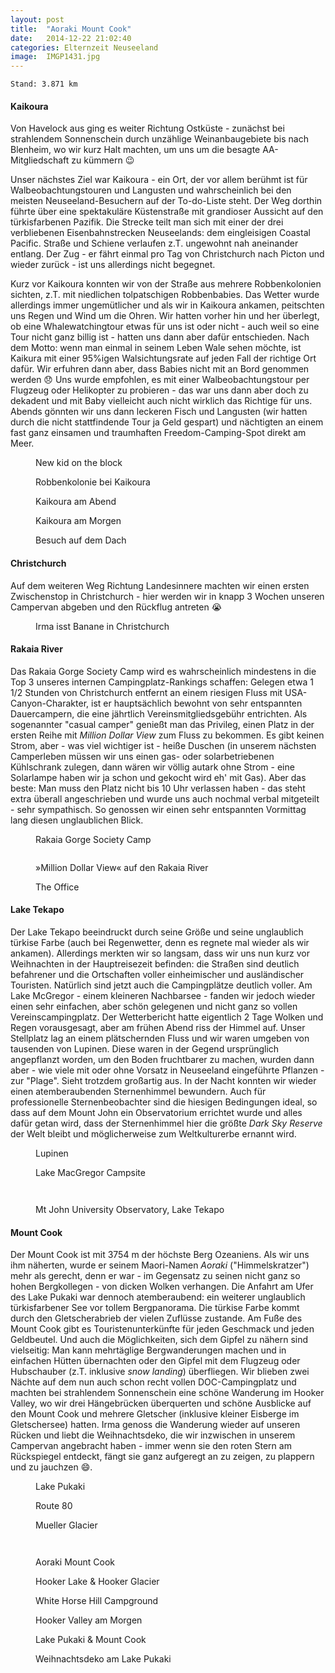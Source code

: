 ```yaml
---
layout: post
title:  "Aoraki Mount Cook"
date:   2014-12-22 21:02:40
categories: Elternzeit Neuseeland
image:  IMGP1431.jpg
---
```

	Stand: 3.871 km

#### Kaikoura

Von Havelock aus ging es weiter Richtung Ostküste - zunächst bei strahlendem Sonnenschein durch unzählige Weinanbaugebiete bis nach Blenheim, wo wir kurz Halt machten, um uns um die besagte AA-Mitgliedschaft zu kümmern :wink:

Unser nächstes Ziel war Kaikoura - ein Ort, der vor allem berühmt ist für Walbeobachtungstouren und Langusten und wahrscheinlich bei den meisten Neuseeland-Besuchern auf der To-do-Liste steht. Der Weg dorthin führte über eine spektakuläre Küstenstraße mit grandioser Aussicht auf den türkisfarbenen Pazifik. Die Strecke teilt man sich mit einer der drei verbliebenen Eisenbahnstrecken Neuseelands: dem eingleisigen Coastal Pacific. Straße und Schiene verlaufen z.T. ungewohnt nah aneinander entlang. Der Zug - er fährt einmal pro Tag von Christchurch nach Picton und wieder zurück - ist uns allerdings nicht begegnet.

Kurz vor Kaikoura konnten wir von der Straße aus mehrere Robbenkolonien sichten, z.T. mit niedlichen tolpatschigen Robbenbabies. Das Wetter wurde allerdings immer ungemütlicher und als wir in Kaikoura ankamen, peitschten uns Regen und Wind um die Ohren. Wir hatten vorher hin und her überlegt, ob eine Whalewatchingtour etwas für uns ist oder nicht - auch weil so eine Tour nicht ganz billig ist - hatten uns dann aber dafür entschieden. Nach dem Motto: wenn man einmal in seinem Leben Wale sehen möchte, ist Kaikura mit einer 95%igen Walsichtungsrate auf jeden Fall der richtige Ort dafür. Wir erfuhren dann aber, dass Babies nicht mit an Bord genommen werden :disappointed: Uns wurde empfohlen, es mit einer Walbeobachtungstour per Flugzeug oder Helikopter zu probieren - das war uns dann aber doch zu dekadent und mit Baby vielleicht auch nicht wirklich das Richtige für uns. Abends gönnten wir uns dann leckeren Fisch und Langusten (wir hatten durch die nicht stattfindende Tour ja Geld gespart) und nächtigten an einem fast ganz einsamen und traumhaften Freedom-Camping-Spot direkt am Meer.

<div class="carousel">
<figure>
	<picture>
		<source srcset="/assets/images/phone/IMG_0761.JPG" media="(max-width:320px)">
		<source srcset="/assets/images/tablet/IMG_0761.JPG" media="(max-width:800px)">
		<source srcset="/assets/images/desktop/IMG_0761.JPG" media="(min-width:800px)">
		<img alt="">
	</picture>
	<figcaption>New kid on the block</figcaption>
</figure>
<figure>
	<picture>
		<source srcset="/assets/images/phone/DSC02327.JPG" media="(max-width:320px)">
		<source srcset="/assets/images/tablet/DSC02327.JPG" media="(max-width:800px)">
		<source srcset="/assets/images/desktop/DSC02327.JPG" media="(min-width:800px)">
		<img alt="">
	</picture>
	<figcaption>Robbenkolonie bei Kaikoura</figcaption>
</figure>
<figure>
	<picture>
		<source srcset="/assets/images/phone/IMGP1505.JPG" media="(max-width:320px)">
		<source srcset="/assets/images/tablet/IMGP1505.JPG" media="(max-width:800px)">
		<source srcset="/assets/images/desktop/IMGP1505.JPG" media="(min-width:800px)">
		<img alt="">
	</picture>
	<figcaption>Kaikoura am Abend</figcaption>
</figure>
<figure>
	<picture>
		<source srcset="/assets/images/phone/IMGP1512.JPG" media="(max-width:320px)">
		<source srcset="/assets/images/tablet/IMGP1512.JPG" media="(max-width:800px)">
		<source srcset="/assets/images/desktop/IMGP1512.JPG" media="(min-width:800px)">
		<img alt="">
	</picture>
	<figcaption>Kaikoura am Morgen</figcaption>
</figure>
<figure>
	<picture>
		<source srcset="/assets/images/phone/IMGP1515.JPG" media="(max-width:320px)">
		<source srcset="/assets/images/tablet/IMGP1515.JPG" media="(max-width:800px)">
		<source srcset="/assets/images/desktop/IMGP1515.JPG" media="(min-width:800px)">
		<img alt="">
	</picture>
	<figcaption>Besuch auf dem Dach</figcaption>
</figure>
</div>

#### Christchurch

Auf dem weiteren Weg Richtung Landesinnere machten wir einen ersten Zwischenstop in Christchurch - hier werden wir in knapp 3 Wochen unseren Campervan abgeben und den Rückflug antreten :sob:

<div class="carousel">
<figure>
	<picture>
		<source srcset="/assets/images/phone/IMGP1527.JPG" media="(max-width:320px)">
		<source srcset="/assets/images/tablet/IMGP1527.JPG" media="(max-width:800px)">
		<source srcset="/assets/images/desktop/IMGP1527.JPG" media="(min-width:800px)">
		<img alt="">
	</picture>
	<figcaption>Irma isst Banane in Christchurch</figcaption>
</figure>
</div>

#### Rakaia River

Das Rakaia Gorge Society Camp wird es wahrscheinlich mindestens in die Top 3 unseres internen Campingplatz-Rankings schaffen: Gelegen etwa 1 1/2 Stunden von Christchurch entfernt an einem riesigen Fluss mit USA-Canyon-Charakter, ist er hauptsächlich bewohnt von sehr entspannten Dauercampern, die eine jährtlich Vereinsmitgliedsgebühr entrichten. Als sogenannter "casual camper" genießt man das Privileg, einen Platz in der ersten Reihe mit *Million Dollar View* zum Fluss zu bekommen. Es gibt keinen Strom, aber - was viel wichtiger ist - heiße Duschen (in unserem nächsten Camperleben müssen wir uns einen gas- oder solarbetriebenen Kühlschrank zulegen, dann wären wir völlig autark ohne Strom - eine Solarlampe haben wir ja schon und gekocht wird eh' mit Gas). Aber das beste: Man muss den Platz nicht bis 10 Uhr verlassen haben - das steht extra überall angeschrieben und wurde uns auch nochmal verbal mitgeteilt - sehr sympathisch. So genossen wir einen sehr entspannten Vormittag lang diesen unglaublichen Blick.

<div class="carousel">
<figure>
	<picture>
		<source srcset="/assets/images/phone/IMGP1530.JPG" media="(max-width:320px)">
		<source srcset="/assets/images/tablet/IMGP1530.JPG" media="(max-width:800px)">
		<source srcset="/assets/images/desktop/IMGP1530.JPG" media="(min-width:800px)">
		<img alt="">
	</picture>
	<figcaption>Rakaia Gorge Society Camp</figcaption>
</figure>
<figure>
	<picture>
		<source srcset="/assets/images/phone/IMGP1536.JPG" media="(max-width:320px)">
		<source srcset="/assets/images/tablet/IMGP1536.JPG" media="(max-width:800px)">
		<source srcset="/assets/images/desktop/IMGP1536.JPG" media="(min-width:800px)">
		<img alt="">
	</picture>
</figure>
<figure>
	<picture>
		<source srcset="/assets/images/phone/IMGP1547.JPG" media="(max-width:320px)">
		<source srcset="/assets/images/tablet/IMGP1547.JPG" media="(max-width:800px)">
		<source srcset="/assets/images/desktop/IMGP1547.JPG" media="(min-width:800px)">
		<img alt="">
	</picture>
	<figcaption>»Million Dollar View« auf den Rakaia River</figcaption>
</figure>
<figure>
	<picture>
		<source srcset="/assets/images/phone/DSC02334.JPG" media="(max-width:320px)">
		<source srcset="/assets/images/tablet/DSC02334.JPG" media="(max-width:800px)">
		<source srcset="/assets/images/desktop/DSC02334.JPG" media="(min-width:800px)">
		<img alt="">
	</picture>
	<figcaption>The Office</figcaption>
</figure>
</div>

#### Lake Tekapo

Der Lake Tekapo beeindruckt durch seine Größe und seine unglaublich türkise Farbe (auch bei Regenwetter, denn es regnete mal wieder als wir ankamen). Allerdings merkten wir so langsam, dass wir uns nun kurz vor Weihnachten in der Hauptreisezeit befinden: die Straßen sind deutlich befahrener und die Ortschaften voller einheimischer und ausländischer Touristen. Natürlich sind jetzt auch die Campingplätze deutlich voller. Am Lake McGregor - einem kleineren Nachbarsee - fanden wir jedoch wieder einen sehr einfachen, aber schön gelegenen und nicht ganz so vollen Vereinscampingplatz. Der Wetterbericht hatte eigentlich 2 Tage Wolken und Regen vorausgesagt, aber am frühen Abend riss der Himmel auf. Unser Stellplatz lag an einem plätschernden Fluss und wir waren umgeben von tausenden von Lupinen. Diese waren in der Gegend ursprünglich angepflanzt worden, um den Boden fruchtbarer zu machen, wurden dann aber - wie viele mit oder ohne Vorsatz in Neuseeland eingeführte Pflanzen - zur "Plage". Sieht trotzdem großartig aus. In der Nacht konnten wir wieder einen atemberaubenden Sternenhimmel bewundern. Auch für professionelle Sternenbeobachter sind die hiesigen Bedingungen ideal, so dass auf dem Mount John ein Observatorium errichtet wurde und alles dafür getan wird, dass der Sternenhimmel hier die größte *Dark Sky Reserve* der Welt bleibt und möglicherweise zum Weltkulturerbe ernannt wird.

<div class="carousel">
<figure>
	<picture>
		<source srcset="/assets/images/phone/IMGP1568.JPG" media="(max-width:320px)">
		<source srcset="/assets/images/tablet/IMGP1568.JPG" media="(max-width:800px)">
		<source srcset="/assets/images/desktop/IMGP1568.JPG" media="(min-width:800px)">
		<img alt="">
	</picture>
	<figcaption>Lupinen</figcaption>
</figure>
<figure>
	<picture>
		<source srcset="/assets/images/phone/IMGP1570.JPG" media="(max-width:320px)">
		<source srcset="/assets/images/tablet/IMGP1570.JPG" media="(max-width:800px)">
		<source srcset="/assets/images/desktop/IMGP1570.JPG" media="(min-width:800px)">
		<img alt="">
	</picture>
	<figcaption>Lake MacGregor Campsite</figcaption>
</figure>
<figure>
	<picture>
		<source srcset="/assets/images/phone/IMGP1577.JPG" media="(max-width:320px)">
		<source srcset="/assets/images/tablet/IMGP1577.JPG" media="(max-width:800px)">
		<source srcset="/assets/images/desktop/IMGP1577.JPG" media="(min-width:800px)">
		<img alt="">
	</picture>
</figure>
<figure>
	<picture>
		<source srcset="/assets/images/phone/IMGP1582.JPG" media="(max-width:320px)">
		<source srcset="/assets/images/tablet/IMGP1582.JPG" media="(max-width:800px)">
		<source srcset="/assets/images/desktop/IMGP1582.JPG" media="(min-width:800px)">
		<img alt="">
	</picture>
</figure>
<figure>
	<picture>
		<source srcset="/assets/images/phone/IMGP1593.JPG" media="(max-width:320px)">
		<source srcset="/assets/images/tablet/IMGP1593.JPG" media="(max-width:800px)">
		<source srcset="/assets/images/desktop/IMGP1593.JPG" media="(min-width:800px)">
		<img alt="">
	</picture>
	<figcaption>Mt John University Observatory, Lake Tekapo</figcaption>
</figure>
</div>

#### Mount Cook

Der Mount Cook ist mit 3754 m der höchste Berg Ozeaniens. Als wir uns ihm näherten, wurde er seinem Maori-Namen *Aoraki* ("Himmelskratzer") mehr als gerecht, denn er war - im Gegensatz zu seinen nicht ganz so hohen Bergkollegen - von dicken Wolken verhangen. Die Anfahrt am Ufer des Lake Pukaki war dennoch atemberaubend: ein weiterer unglaublich türkisfarbener See vor tollem Bergpanorama. Die türkise Farbe kommt durch den Gletscherabrieb der vielen Zuflüsse zustande. Am Fuße des Mount Cook gibt es Touristenunterkünfte für jeden Geschmack und jeden Geldbeutel. Und auch die Möglichkeiten, sich dem Gipfel zu nähern sind vielseitig: Man kann mehrtäglige Bergwanderungen machen und in einfachen Hütten übernachten oder den Gipfel mit dem Flugzeug oder Hubschauber (z.T. inklusive *snow landing*) überfliegen. Wir blieben zwei Nächte auf dem nun auch schon recht vollen DOC-Campingplatz und machten bei strahlendem Sonnenschein eine schöne Wanderung im Hooker Valley, wo wir drei Hängebrücken überquerten und schöne Ausblicke auf den Mount Cook und mehrere Gletscher (inklusive kleiner Eisberge im Gletschersee) hatten. Irma genoss die Wanderung wieder auf unseren Rücken und liebt die Weihnachtsdeko, die wir inzwischen in unserem Campervan angebracht haben - immer wenn sie den roten Stern am Rückspiegel entdeckt, fängt sie ganz aufgeregt an zu zeigen, zu plappern und zu jauchzen :smile:.

<div class="carousel">
<figure>
	<picture>
		<source srcset="/assets/images/phone/DSC02355.JPG" media="(max-width:320px)">
		<source srcset="/assets/images/tablet/DSC02355.JPG" media="(max-width:800px)">
		<source srcset="/assets/images/desktop/DSC02355.JPG" media="(min-width:800px)">
		<img alt="">
	</picture>
	<figcaption>Lake Pukaki</figcaption>
</figure>
<figure>
	<picture>
		<source srcset="/assets/images/phone/DSC02359.JPG" media="(max-width:320px)">
		<source srcset="/assets/images/tablet/DSC02359.JPG" media="(max-width:800px)">
		<source srcset="/assets/images/desktop/DSC02359.JPG" media="(min-width:800px)">
		<img alt="">
	</picture>
	<figcaption>Route 80</figcaption>
</figure>
<figure>
	<picture>
		<source srcset="/assets/images/phone/IMGP1622.JPG" media="(max-width:320px)">
		<source srcset="/assets/images/tablet/IMGP1622.JPG" media="(max-width:800px)">
		<source srcset="/assets/images/desktop/IMGP1622.JPG" media="(min-width:800px)">
		<img alt="">
	</picture>
	<figcaption>Mueller Glacier</figcaption>
</figure>
<figure>
	<picture>
		<source srcset="/assets/images/phone/IMGP1626.JPG" media="(max-width:320px)">
		<source srcset="/assets/images/tablet/IMGP1626.JPG" media="(max-width:800px)">
		<source srcset="/assets/images/desktop/IMGP1626.JPG" media="(min-width:800px)">
		<img alt="">
	</picture>
</figure>
<figure>
	<picture>
		<source srcset="/assets/images/phone/IMGP1661.JPG" media="(max-width:320px)">
		<source srcset="/assets/images/tablet/IMGP1661.JPG" media="(max-width:800px)">
		<source srcset="/assets/images/desktop/IMGP1661.JPG" media="(min-width:800px)">
		<img alt="">
	</picture>
</figure>
<figure>
	<picture>
		<source srcset="/assets/images/phone/IMGP1671.JPG" media="(max-width:320px)">
		<source srcset="/assets/images/tablet/IMGP1671.JPG" media="(max-width:800px)">
		<source srcset="/assets/images/desktop/IMGP1671.JPG" media="(min-width:800px)">
		<img alt="">
	</picture>
	<figcaption>Aoraki Mount Cook</figcaption>
</figure>
<figure>
	<picture>
		<source srcset="/assets/images/phone/IMGP1697.JPG" media="(max-width:320px)">
		<source srcset="/assets/images/tablet/IMGP1697.JPG" media="(max-width:800px)">
		<source srcset="/assets/images/desktop/IMGP1697.JPG" media="(min-width:800px)">
		<img alt="">
	</picture>
	<figcaption>Hooker Lake & Hooker Glacier</figcaption>
</figure>
<figure>
	<picture>
		<source srcset="/assets/images/phone/IMGP1712.JPG" media="(max-width:320px)">
		<source srcset="/assets/images/tablet/IMGP1712.JPG" media="(max-width:800px)">
		<source srcset="/assets/images/desktop/IMGP1712.JPG" media="(min-width:800px)">
		<img alt="">
	</picture>
	<figcaption>White Horse Hill Campground</figcaption>
</figure>
<figure>
	<picture>
		<source srcset="/assets/images/phone/IMGP1721.JPG" media="(max-width:320px)">
		<source srcset="/assets/images/tablet/IMGP1721.JPG" media="(max-width:800px)">
		<source srcset="/assets/images/desktop/IMGP1721.JPG" media="(min-width:800px)">
		<img alt="">
	</picture>
	<figcaption>Hooker Valley am Morgen</figcaption>
</figure>
<figure>
	<picture>
		<source srcset="/assets/images/phone/IMGP1724.JPG" media="(max-width:320px)">
		<source srcset="/assets/images/tablet/IMGP1724.JPG" media="(max-width:800px)">
		<source srcset="/assets/images/desktop/IMGP1724.JPG" media="(min-width:800px)">
		<img alt="">
	</picture>
	<figcaption>Lake Pukaki & Mount Cook</figcaption>
</figure>
<figure>
	<picture>
		<source srcset="/assets/images/phone/IMGP1731.JPG" media="(max-width:320px)">
		<source srcset="/assets/images/tablet/IMGP1731.JPG" media="(max-width:800px)">
		<source srcset="/assets/images/desktop/IMGP1731.JPG" media="(min-width:800px)">
		<img alt="">
	</picture>
	<figcaption>Weihnachtsdeko am Lake Pukaki</figcaption>
</figure>
</div>

